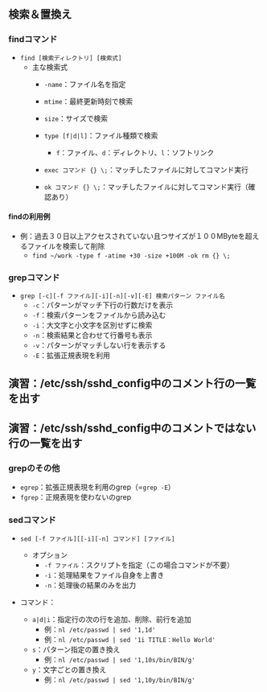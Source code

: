 ## 検索＆置換え



### findコマンド

- `find [検索ディレクトリ] [検索式]`
  - 主な検索式
    - `-name`：ファイル名を指定
    - `mtime`：最終更新時刻で検索
    - `size`：サイズで検索



    - `type [f|d|l]`：ファイル種類で検索
      - `f`：ファイル、`d`：ディレクトリ、`l`：ソフトリンク
    - `exec コマンド {} \;`：マッチしたファイルに対してコマンド実行
    - `ok コマンド {} \;`：マッチしたファイルに対してコマンド実行（確認あり）



#### findの利用例

- 例：過去３０日以上アクセスされていない且つサイズが１００MByteを超えるファイルを検索して削除
  - `find ~/work -type f -atime +30 -size +100M -ok rm {} \;` 



### grepコマンド

- `grep [-c][-f ファイル][-i][-n][-v][-E] 検索パターン ファイル名`
  - `-c`：パターンがマッチ下行の行数だけを表示
  - `-f`：検索パターンをファイルから読み込む
  - `-i`：大文字と小文字を区別せずに検索
  - `-n`：検索結果と合わせて行番号も表示
  - `-v`：パターンがマッチしない行を表示する
  - `-E`：拡張正規表現を利用



 ## 演習：/etc/ssh/sshd_config中のコメント行の一覧を出す
 <!-- cat /etc/ssh/sshd_config | grep ^# -->
 ## 演習：/etc/ssh/sshd_config中のコメントではない行の一覧を出す
 <!-- cat /etc/ssh/sshd_config | grep -v ^# -->
 <!-- cat /etc/ssh/sshd_config | grep -v ^# | uniq -->
 <!-- cat /etc/ssh/sshd_config | grep -v ^# | grep -v ^$ -->



### grepのその他

- `egrep`：拡張正規表現を利用のgrep（=`grep -E`）
- `fgrep`：正規表現を使わないのgrep



### sedコマンド

- `sed [-f ファイル][[-i][-n] コマンド] [ファイル]`
  - オプション
    - `-f ファイル`：スクリプトを指定（この場合コマンドが不要）
    - `-i`：処理結果をファイル自身を上書き
    - `-n`：処理後の結果のみを出力



- コマンド：
  - `a|d|i`：指定行の次の行を追加、削除、前行を追加
    - 例：`nl /etc/passwd | sed '1,1d'`
    - 例：`nl /etc/passwd | sed '1i TITLE：Hello World'`
  - `s`：パターン指定の置き換え
    - 例：`nl /etc/passwd | sed '1,10s/bin/BIN/g'`
  - `y`：文字ごとの置き換え
    - 例：`nl /etc/passwd | sed '1,10y/bin/BIN/g'`
